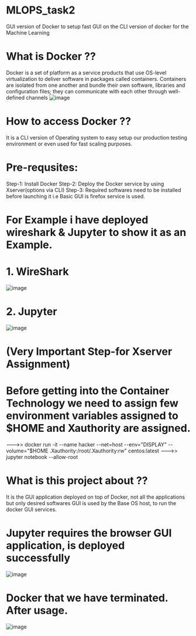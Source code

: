 # MLOPS_task2
GUI version of Docker to setup fast GUI on the CLI version of docker for the Machine Learning

# What is Docker ??
Docker is a set of platform as a service products that use OS-level virtualization to deliver software in packages called containers. Containers are isolated from one another and bundle their own software, libraries and configuration files; they can communicate with each other through well-defined channels
![image](https://miro.medium.com/max/624/1*S770nQ0TFZnnc2SI3sEU4Q.gif)

# How to access Docker ??
It is a CLI version of Operating system to easy setup our production testing environment or even used for fast scaling purposes.

# Pre-requsites:
Step-1:  Install Docker
Step-2:  Deploy the Docker service by using Xserver(options via CLI)
Step-3:  Required softwares need to be installed before launching it i.e Basic GUI is firefox service is used.

# For Example i have deployed wireshark & Jupyter to show it as an Example.
# 1. WireShark
![image](https://user-images.githubusercontent.com/64470724/120471534-72154380-c3c2-11eb-9ab6-7e3515010d7b.png)

# 2. Jupyter
![image](https://user-images.githubusercontent.com/64470724/120469011-77bd5a00-c3bf-11eb-9562-ab75a84097ee.png)

# (Very Important Step-for Xserver Assignment)
# Before getting into the Container Technology we need to assign few environment variables assigned to $HOME and Xauthority are assigned.
--->> docker run -it --name hacker --net=host --env="DISPLAY" --volume="$HOME .Xauthority:/root/.Xauthority:rw" centos:latest
--->> jupyter notebook --allow-root

# What is this project about ??
It is the GUI application deployed on top of Docker, not all the applications but only desired softwares GUI is used by the Base OS host, to run the docker GUI services.

# Jupyter requires the browser GUI application, is deployed successfully
![image](https://user-images.githubusercontent.com/64470724/120469011-77bd5a00-c3bf-11eb-9562-ab75a84097ee.png)

# Docker that we have terminated. After usage.
![image](https://user-images.githubusercontent.com/64470724/120469182-a9cebc00-c3bf-11eb-8905-3ef4f1597795.png)
